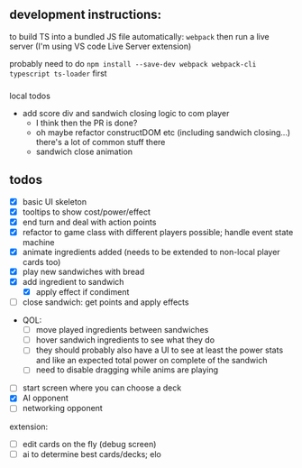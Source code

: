 ## development instructions:
to build TS into a bundled JS file automatically: `webpack`
then run a live server (I'm using VS code Live Server extension)

probably need to do `npm install --save-dev webpack webpack-cli typescript ts-loader` first

###
local todos
- add score div and sandwich closing logic to com player
  - I think then the PR is done?
  - oh maybe refactor constructDOM etc (including sandwich closing...) there's a lot of common stuff there
  - sandwich close animation

## todos

- [x] basic UI skeleton
- [x] tooltips to show cost/power/effect
- [x] end turn and deal with action points
- [x] refactor to game class with different players possible; handle event state machine
- [x] animate ingredients added (needs to be extended to non-local player cards too)
- [x] play new sandwiches with bread
- [x] add ingredient to sandwich
  - [x] apply effect if condiment
- [ ] close sandwich: get points and apply effects
- QOL:
  - [ ] move played ingredients between sandwiches
  - [ ] hover sandwich ingredients to see what they do
  - [ ] they should probably also have a UI to see at least the power stats and like an expected total power on complete of the sandwich
  - [ ] need to disable dragging while anims are playing
- [ ] start screen where you can choose a deck
- [x] AI opponent
- [ ] networking opponent

extension:
- [ ] edit cards on the fly (debug screen)
- [ ] ai to determine best cards/decks; elo
